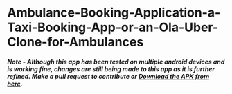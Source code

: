 # Ambulance-Booking-Application-a-Taxi-Booking-App-or-an-Ola-Uber-Clone-for-Ambulances

##### Note - Although this app has been tested on multiple android devices and is working fine, changes are still being made to this app as it is further refined. Make a pull request to contribute or [Download the APK from here](https://drive.google.com/file/d/1v5nG8eZZLXAVLXuEjwbvRaTuPRCeIDBH/view?usp=sharing).
